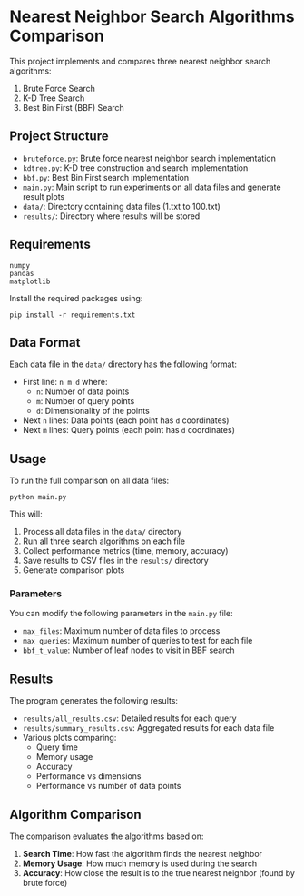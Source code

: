 # Nearest Neighbor Search Algorithms Comparison

This project implements and compares three nearest neighbor search algorithms:
1. Brute Force Search
2. K-D Tree Search
3. Best Bin First (BBF) Search

## Project Structure

- `bruteforce.py`: Brute force nearest neighbor search implementation
- `kdtree.py`: K-D tree construction and search implementation
- `bbf.py`: Best Bin First search implementation
- `main.py`: Main script to run experiments on all data files and generate result plots
- `data/`: Directory containing data files (1.txt to 100.txt)
- `results/`: Directory where results will be stored

## Requirements

```
numpy
pandas
matplotlib
```

Install the required packages using:
```
pip install -r requirements.txt
```

## Data Format

Each data file in the `data/` directory has the following format:
- First line: `n m d` where:
  - `n`: Number of data points
  - `m`: Number of query points
  - `d`: Dimensionality of the points
- Next `n` lines: Data points (each point has `d` coordinates)
- Next `m` lines: Query points (each point has `d` coordinates)

## Usage

To run the full comparison on all data files:

```
python main.py
```

This will:
1. Process all data files in the `data/` directory
2. Run all three search algorithms on each file
3. Collect performance metrics (time, memory, accuracy)
4. Save results to CSV files in the `results/` directory
5. Generate comparison plots

### Parameters

You can modify the following parameters in the `main.py` file:

- `max_files`: Maximum number of data files to process
- `max_queries`: Maximum number of queries to test for each file
- `bbf_t_value`: Number of leaf nodes to visit in BBF search

## Results

The program generates the following results:

- `results/all_results.csv`: Detailed results for each query
- `results/summary_results.csv`: Aggregated results for each data file
- Various plots comparing:
  - Query time
  - Memory usage
  - Accuracy
  - Performance vs dimensions
  - Performance vs number of data points

## Algorithm Comparison

The comparison evaluates the algorithms based on:
1. **Search Time**: How fast the algorithm finds the nearest neighbor
2. **Memory Usage**: How much memory is used during the search
3. **Accuracy**: How close the result is to the true nearest neighbor (found by brute force) 
